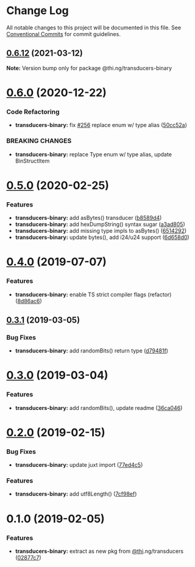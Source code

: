 # Change Log

All notable changes to this project will be documented in this file.
See [Conventional Commits](https://conventionalcommits.org) for commit guidelines.

## [0.6.12](https://github.com/thi-ng/umbrella/compare/@thi.ng/transducers-binary@0.6.11...@thi.ng/transducers-binary@0.6.12) (2021-03-12)

**Note:** Version bump only for package @thi.ng/transducers-binary





# [0.6.0](https://github.com/thi-ng/umbrella/compare/@thi.ng/transducers-binary@0.5.33...@thi.ng/transducers-binary@0.6.0) (2020-12-22)


### Code Refactoring

* **transducers-binary:** fix [#256](https://github.com/thi-ng/umbrella/issues/256) replace enum w/ type alias ([50cc52a](https://github.com/thi-ng/umbrella/commit/50cc52a84b135535053370e022309aee5b670625))


### BREAKING CHANGES

* **transducers-binary:** replace Type enum w/ type alias, update BinStructItem





# [0.5.0](https://github.com/thi-ng/umbrella/compare/@thi.ng/transducers-binary@0.4.9...@thi.ng/transducers-binary@0.5.0) (2020-02-25)


### Features

* **transducers-binary:** add asBytes() transducer ([b8589d4](https://github.com/thi-ng/umbrella/commit/b8589d4cd0971adea9538fa9066870b4e32ded5b))
* **transducers-binary:** add hexDumpString() syntax sugar ([a3ad805](https://github.com/thi-ng/umbrella/commit/a3ad805aefa4dd3836d7fb00cfbf0cf147b9d059))
* **transducers-binary:** add missing type impls to asBytes() ([6514292](https://github.com/thi-ng/umbrella/commit/65142927f520d0a90ca4f4bd5b7d570527e72923))
* **transducers-binary:** update bytes(), add i24/u24 support ([6d658d0](https://github.com/thi-ng/umbrella/commit/6d658d072977009f1289ba2cf230970dabf55d7f))





# [0.4.0](https://github.com/thi-ng/umbrella/compare/@thi.ng/transducers-binary@0.3.12...@thi.ng/transducers-binary@0.4.0) (2019-07-07)

### Features

* **transducers-binary:** enable TS strict compiler flags (refactor) ([8d86ac6](https://github.com/thi-ng/umbrella/commit/8d86ac6))

## [0.3.1](https://github.com/thi-ng/umbrella/compare/@thi.ng/transducers-binary@0.3.0...@thi.ng/transducers-binary@0.3.1) (2019-03-05)

### Bug Fixes

* **transducers-binary:** add randomBits() return type ([d79481f](https://github.com/thi-ng/umbrella/commit/d79481f))

# [0.3.0](https://github.com/thi-ng/umbrella/compare/@thi.ng/transducers-binary@0.2.3...@thi.ng/transducers-binary@0.3.0) (2019-03-04)

### Features

* **transducers-binary:** add randomBits(), update readme ([36ca046](https://github.com/thi-ng/umbrella/commit/36ca046))

# [0.2.0](https://github.com/thi-ng/umbrella/compare/@thi.ng/transducers-binary@0.1.1...@thi.ng/transducers-binary@0.2.0) (2019-02-15)

### Bug Fixes

* **transducers-binary:** update juxt import ([77ed4c5](https://github.com/thi-ng/umbrella/commit/77ed4c5))

### Features

* **transducers-binary:** add utf8Length() ([7cf98ef](https://github.com/thi-ng/umbrella/commit/7cf98ef))

# 0.1.0 (2019-02-05)

### Features

* **transducers-binary:** extract as new pkg from [@thi](https://github.com/thi).ng/transducers ([02877c7](https://github.com/thi-ng/umbrella/commit/02877c7))
